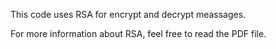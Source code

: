 This code uses RSA for encrypt and decrypt meassages.

For more information about RSA, feel free to read the PDF file.
